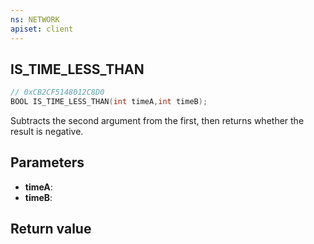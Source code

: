 ```yaml
---
ns: NETWORK
apiset: client
---
```

## IS_TIME_LESS_THAN

```c
// 0xCB2CF5148012C8D0
BOOL IS_TIME_LESS_THAN(int timeA,int timeB);
```

Subtracts the second argument from the first, then returns whether the result is negative.

## Parameters
* **timeA**:
* **timeB**:

## Return value

